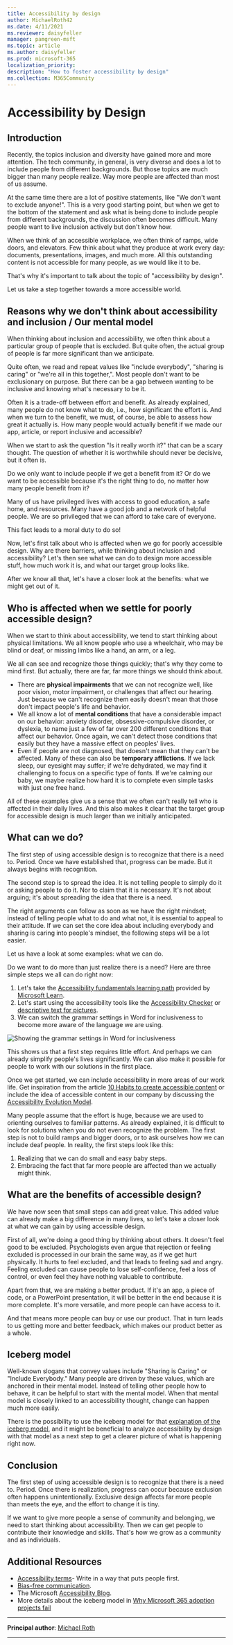 ```yaml
---
title: Accessibility by design
author: MichaelRoth42
ms.date: 4/11/2021
ms.reviewer: daisyfeller
manager: pamgreen-msft
ms.topic: article
ms.author: daisyfeller
ms.prod: microsoft-365
localization_priority: 
description: "How to foster accessibility by design"
ms.collection: M365Community
---
```


# Accessibility by Design

## Introduction

Recently, the topics inclusion and diversity have gained more and more attention. The tech community, in general, is very diverse and does a lot to include people from different backgrounds. But those topics are much bigger than many people realize. Way more people are affected than most of us assume.

At the same time there are a lot of positive statements, like "We don't want to exclude anyone!". This is a very good starting point, but when we get to the bottom of the statement and ask what is being done to include people from different backgrounds, the discussion often becomes difficult. Many people want to live inclusion actively but don't know how.

When we think of an accessible workplace, we often think of ramps, wide doors, and elevators. Few think about what they produce at work every day: documents, presentations, images, and much more. All this outstanding content is not accessible for many people, as we would like it to be.

That's why it's important to talk about the topic of "accessibility by design".

Let us take a step together towards a more accessible world.

## Reasons why we don't think about accessibility and inclusion / Our mental model

When thinking about inclusion and accessibility, we often think about a particular group of people that is excluded. But quite often, the actual group of people is far more significant than we anticipate.

Quite often, we read and repeat values like "include everybody", "sharing is caring" or "we're all in this together,". Most people don't want to be exclusionary on purpose. But there can be a gap between wanting to be inclusive and knowing what's necessary to be it.

Often it is a trade-off between effort and benefit. As already explained, many people do not know what to do, i.e., how significant the effort is. And when we turn to the benefit, we must, of course, be able to assess how great it actually is. How many people would actually benefit if we made our app, article, or report inclusive and accessible?

When we start to ask the question "Is it really worth it?" that can be a scary thought. The question of whether it is worthwhile should never be decisive, but it often is.

Do we only want to include people if we get a benefit from it? Or do we want to be accessible because it's the right thing to do, no matter how many people benefit from it?

Many of us have privileged lives with access to good education, a safe home, and resources. Many have a good job and a network of helpful people. We are so privileged that we can afford to take care of everyone.

This fact leads to a moral duty to do so!

Now, let's first talk about who is affected when we go for poorly accessible design. Why are there barriers, while thinking about inclusion and accessibility? Let's then see what we can do to design more accessible stuff, how much work it is, and what our target group looks like.

After we know all that, let's have a closer look at the benefits: what we might get out of it.

## Who is affected when we settle for poorly accessible design?

When we start to think about accessibility, we tend to start thinking about physical limitations. We all know people who use a wheelchair, who may be blind or deaf, or missing limbs like a hand, an arm, or a leg.

We all can see and recognize those things quickly; that's why they come to mind first. But actually, there are far, far more things we should think about.

- There are **physical impairments** that we can not recognize well, like poor vision, motor impairment, or challenges that affect our hearing. Just because we can't recognize them easily doesn't mean that those don't impact people's life and behavior.
- We all know a lot of **mental conditions** that have a considerable impact on our behavior: anxiety disorder, obsessive-compulsive disorder, or dyslexia, to name just a few of far over 200 different conditions that affect our behavior. Once again, we can't detect those conditions that easily but they have a massive effect on peoples' lives.
- Even if people are not diagnosed, that doesn't mean that they can't be affected. Many of these can also be **temporary afflictions**. If we lack sleep, our eyesight may suffer; if we're dehydrated, we may find it challenging to focus on a specific type of fonts. If we're calming our baby, we maybe realize how hard it is to complete even simple tasks with just one free hand.

All of these examples give us a sense that we often can't really tell who is affected in their daily lives. And this also makes it clear that the target group for accessible design is much larger than we initially anticipated.

## What can we do?

The first step of using accessible design is to recognize that there is a need to. Period. Once we have established that, progress can be made. But it always begins with recognition.

The second step is to spread the idea. It is not telling people to simply do it or asking people to do it. Nor to claim that it is necessary. It's not about arguing; it's about spreading the idea that there is a need.

The right arguments can follow as soon as we have the right mindset; instead of telling people what to do and what not, it is essential to appeal to their attitude. If we can set the core idea about including everybody and sharing is caring into people's mindset, the following steps will be a lot easier.

Let us have a look at some examples: what we can do.

Do we want to do more than just realize there is a need? Here are three simple steps we all can do right now:

1. Let's take the [Accessibility fundamentals learning path](https://docs.microsoft.com/learn/paths/accessibility-fundamentals/) provided by [Microsoft Learn](https://docs.microsoft.com/learn/).
2. Let's start using the accessibility tools like the [Accessibility Checker](https://support.microsoft.comtopic/improve-accessibility-with-the-accessibility-checker-a16f6de0-2f39-4a2b-8bd8-5ad801426c7f) or [descriptive text for pictures](https://support.microsoft.com/topic/everything-you-need-to-know-to-write-effective-alt-text-df98f884-ca3d-456c-807b-1a1fa82f5dc2).
3. We can switch the grammar settings in Word for inclusiveness to become more aware of the language we are using.

![Showing the grammar settings in Word for inclusiveness](media/accessability-by-design/word-options.png)

This shows us that a first step requires little effort. And perhaps we can already simplify people's lives significantly. We can also make it possible for people to work with our solutions in the first place.

Once we get started, we can include accessibility in more areas of our work life. Get inspiration from the article [10 Habits to create accessible content](https://blogs.microsoft.com/accessibility/10-habits-to-create-accessible-content/) or include the idea of accessible content in our company by discussing the [Accessibility Evolution Model](https://blogs.microsoft.com/accessibility/accessibility-evolution-model/).

Many people assume that the effort is huge, because we are used to orienting ourselves to familiar patterns. As already explained, it is difficult to look for solutions when you do not even recognize the problem. The first step is not to build ramps and bigger doors, or to ask ourselves how we can include deaf people. In reality, the first steps look like this:

1. Realizing that we can do small and easy baby steps.
2. Embracing the fact that far more people are affected than we actually might think.

## What are the benefits of accessible design?

We have now seen that small steps can add great value. This added value can already make a big difference in many lives, so let's take a closer look at what we can gain by using accessible design.

First of all, we're doing a good thing by thinking about others. It doesn't feel good to be excluded. Psychologists even argue that rejection or feeling excluded is processed in our brain the same way, as if we get hurt physically. It hurts to feel excluded, and that leads to feeling sad and angry. Feeling excluded can cause people to lose self-confidence, feel a loss of control, or even feel they have nothing valuable to contribute.

Apart from that, we are making a better product. If it's an app, a piece of code, or a PowerPoint presentation, it will be better in the end because it is more complete. It's more versatile, and more people can have access to it.

And that means more people can buy or use our product. That in turn leads to us getting more and better feedback, which makes our product better as a whole.

## Iceberg model

Well-known slogans that convey values include "Sharing is Caring" or "Include Everybody." Many people are driven by these values, which are anchored in their mental model. Instead of telling other people how to behave, it can be helpful to start with the mental model. When that mental model is closely linked to an accessibility thought, change can happen much more easily.

There is the possibility to use the iceberg model for that [explanation of the iceberg model](why-m365-adoption-projects-fail.md#the-iceberg-model), and it might be beneficial to analyze accessibility by design with that model as a next step to get a clearer picture of what is happening right now.

## Conclusion

The first step of using accessible design is to recognize that there is a need to. Period.
Once there is realization, progress can occur because exclusion often happens unintentionally. Exclusive design affects far more people than meets the eye, and the effort to change it is tiny.

If we want to give more people a sense of community and belonging, we need to start thinking about accessibility. Then we can get people to contribute their knowledge and skills. That's how we grow as a community and as individuals.

## Additional Resources

- [Accessibility terms](https://docs.microsoft.com/style-guide/a-z-word-list-term-collections/term-collections/accessibility-terms)- Write in a way that puts people first.
- [Bias-free communication](https://docs.microsoft.com/style-guide/bias-free-communication).
- The Microsoft [Accessibility Blog](https://www.microsoft.com/accessibility).
- More details about the iceberg model in [Why Microsoft 365 adoption projects fail](why-m365-adoption-projects-fail.md)

---

**Principal author**: [Michael Roth](https://www.linkedin.com/in/michael-roth-handsomeguy/)

---
